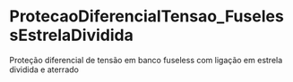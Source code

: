 # ProtecaoDiferencialTensao_FuselessEstrelaDividida
Proteção diferencial de tensão em banco fuseless com ligação em estrela dividida e aterrado
